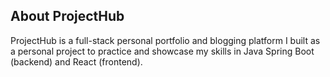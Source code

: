 ## About ProjectHub
ProjectHub is a full-stack personal portfolio and blogging platform I built as a personal project to practice and showcase my skills in Java Spring Boot (backend) and React (frontend).
